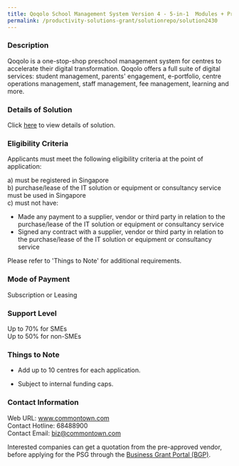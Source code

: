 ```yaml
---
title: Qoqolo School Management System Version 4 - 5-in-1  Modules + Private Label
permalink: /productivity-solutions-grant/solutionrepo/solution2430
---
```


### Description

Qoqolo is a one-stop-shop preschool management system for centres to accelerate their digital transformation.  Qoqolo offers a full suite of digital services: student management, parents' engagement, e-portfolio, centre operations management, staff management, fee management, learning and more.

### Details of Solution

Click <a href='https://www.gobusiness.gov.sg/images/psg/Desensitised_Commontown_20200083_Annex_3_Part_4.pdf' target='_blank' rel='noopener'>here</a> to view details of solution.

### Eligibility Criteria

Applicants must meet the following eligibility criteria at the point of application:

a) must be registered in Singapore <br>
b) purchase/lease of the IT solution or equipment or consultancy service must be used in Singapore <br>
c) must not have:
- Made any payment to a supplier, vendor or third party in relation to the purchase/lease of the IT solution or equipment or consultancy service
- Signed any contract with a supplier, vendor or third party in relation to the purchase/lease of the IT solution or equipment or consultancy service

Please refer to 'Things to Note' for additional requirements.

### Mode of Payment
Subscription or Leasing

### Support Level
Up to 70% for SMEs <br>
Up to 50% for non-SMEs

### Things to Note
 - Add up to 10 centres for each application.

- Subject to internal funding caps.

### Contact Information
Web URL: www.commontown.com <br>Contact Hotline: 68488900 <br>Contact Email: biz@commontown.com <br>

Interested companies can get a quotation from the pre-approved vendor, before applying for the PSG through the <a target='_blank' rel='noopener' href='https://www.businessgrants.gov.sg/'>Business Grant Portal (BGP)</a>.
